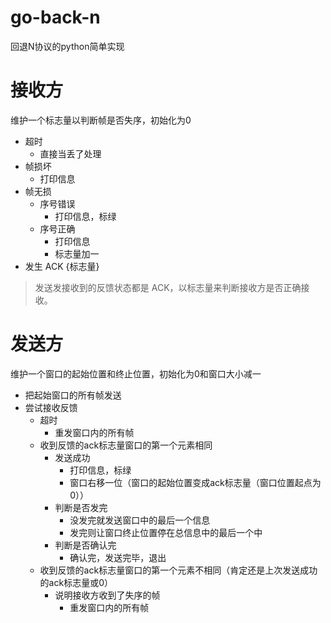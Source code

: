 # go-back-n
回退N协议的python简单实现
# 接收方

维护一个标志量以判断帧是否失序，初始化为0

- 超时
    - 直接当丢了处理
- 帧损坏
    - 打印信息
- 帧无损
    - 序号错误
        - 打印信息，标绿
    - 序号正确
        - 打印信息
        - 标志量加一
- 发生 ACK {标志量}

> 发送发接收到的反馈状态都是 ACK，以标志量来判断接收方是否正确接收。

# 发送方

维护一个窗口的起始位置和终止位置，初始化为0和窗口大小减一

- 把起始窗口的所有帧发送
- 尝试接收反馈
    - 超时
        - 重发窗口内的所有帧
    - 收到反馈的ack标志量窗口的第一个元素相同
        - 发送成功
            - 打印信息，标绿
            - 窗口右移一位（窗口的起始位置变成ack标志量（窗口位置起点为0））
        - 判断是否发完
            - 没发完就发送窗口中的最后一个信息
            - 发完则让窗口终止位置停在总信息中的最后一个中
        - 判断是否确认完
            - 确认完，发送完毕，退出
    - 收到反馈的ack标志量窗口的第一个元素不相同（肯定还是上次发送成功的ack标志量或0）
        - 说明接收方收到了失序的帧
            - 重发窗口内的所有帧
